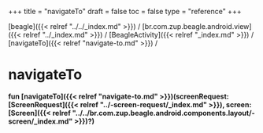 +++
title = "navigateTo"
draft = false
toc = false
type = "reference"
+++

[beagle]({{< relref "../../_index.md" >}}) / [br.com.zup.beagle.android.view]({{< relref "../_index.md" >}}) / [BeagleActivity]({{< relref "_index.md" >}}) / [navigateTo]({{< relref "navigate-to.md" >}}) / 



# navigateTo  
  
<b><b>fun [navigateTo]({{< relref "navigate-to.md" >}})(screenRequest: [ScreenRequest]({{< relref "../-screen-request/_index.md" >}}), screen: [Screen]({{< relref "../../br.com.zup.beagle.android.components.layout/-screen/_index.md" >}})?)</b></b>  



